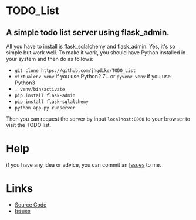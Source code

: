 TODO_List
=========

A simple todo list server using flask_admin.
-----
 All you have to install is flask_sqlalchemy and flask_admin. Yes, it's so simple but work well.
 To make it work, you should have Python installed in your system and then do as follows:
* `git clone https://github.com/jhgdike/TODO_List`
* `virtualenv venv` if you use Python2.7+ or `pyvenv venv` if you use Python3
* `. venv/bin/activate`
* `pip install flask-admin`
* `pip install flask-sqlalchemy`
* `python app.py runserver`

 Then you can request the server by input `localhost:8000` to your browser to visit the TODO list.
 
Help
====
if you have any idea or advice, you can commit an [Issues](https://github.com/jhgdike/TODO_List/issues) to me.

Links
=====

* [Source Code](https://github.com/jhgdike/TODO_List)
* [Issues](https://github.com/jhgdike/TODO_List/issues)
